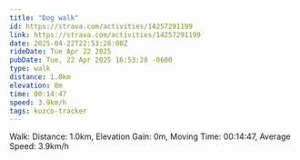 ```yaml
---
title: "Dog walk"
id: https://strava.com/activities/14257291199
link: https://strava.com/activities/14257291199
date: 2025-04-22T22:53:28:00Z
rideDate: Tue Apr 22 2025
pubDate: Tue, 22 Apr 2025 16:53:28 -0600
type: walk
distance: 1.0km
elevation: 0m
time: 00:14:47
speed: 3.9km/h
tags: kuzco-tracker
---
```

Walk: Distance: 1.0km, Elevation Gain: 0m, Moving Time: 00:14:47, Average Speed: 3.9km/h